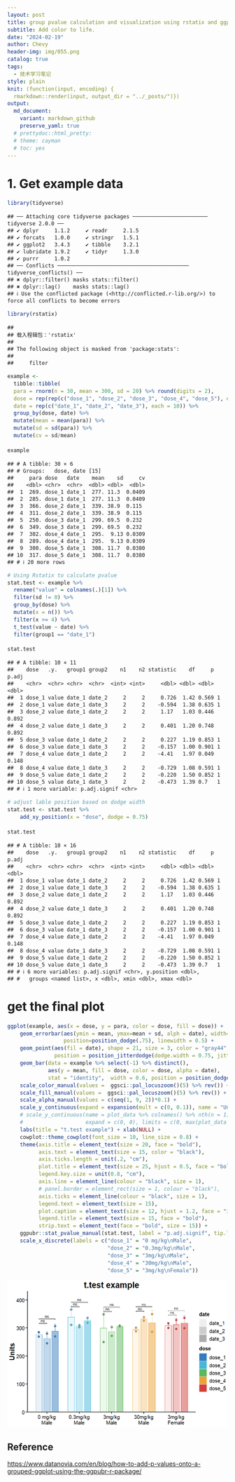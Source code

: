 ```yaml
---
layout: post
title: group pvalue calculation and visualization using rstatix and ggpubr
subtitle: Add color to life.
date: "2024-02-19"
author: Chevy
header-img: img/055.png
catalog: true
tags:
  - 技术学习笔记
style: plain 
knit: (function(input, encoding) {
  rmarkdown::render(input, output_dir = "../_posts/")})
output: 
  md_document:
    variant: markdown_github
    preserve_yaml: true
  # prettydoc::html_pretty:
  # theme: cayman
  # toc: yes
---
```


# 1. Get example data

``` r
library(tidyverse)
```

    ## ── Attaching core tidyverse packages ──────────────────────── tidyverse 2.0.0 ──
    ## ✔ dplyr     1.1.2     ✔ readr     2.1.5
    ## ✔ forcats   1.0.0     ✔ stringr   1.5.1
    ## ✔ ggplot2   3.4.3     ✔ tibble    3.2.1
    ## ✔ lubridate 1.9.2     ✔ tidyr     1.3.0
    ## ✔ purrr     1.0.2     
    ## ── Conflicts ────────────────────────────────────────── tidyverse_conflicts() ──
    ## ✖ dplyr::filter() masks stats::filter()
    ## ✖ dplyr::lag()    masks stats::lag()
    ## ℹ Use the conflicted package (<http://conflicted.r-lib.org/>) to force all conflicts to become errors

``` r
library(rstatix)
```

    ## 
    ## 载入程辑包：'rstatix'
    ## 
    ## The following object is masked from 'package:stats':
    ## 
    ##     filter

``` r
example <- 
  tibble::tibble(
  para = rnorm(n = 30, mean = 300, sd = 20) %>% round(digits = 2),
  dose = rep(rep(c("dose_1", "dose_2", "dose_3", "dose_4", "dose_5"), each = 2), 3),
  date = rep(c("date_1", "date_2", "date_3"), each = 10)) %>% 
  group_by(dose, date) %>% 
  mutate(mean = mean(para)) %>% 
  mutate(sd = sd(para)) %>% 
  mutate(cv = sd/mean)

example
```

    ## # A tibble: 30 × 6
    ## # Groups:   dose, date [15]
    ##     para dose   date    mean    sd     cv
    ##    <dbl> <chr>  <chr>  <dbl> <dbl>  <dbl>
    ##  1  269. dose_1 date_1  277. 11.3  0.0409
    ##  2  285. dose_1 date_1  277. 11.3  0.0409
    ##  3  366. dose_2 date_1  339. 38.9  0.115 
    ##  4  311. dose_2 date_1  339. 38.9  0.115 
    ##  5  250. dose_3 date_1  299. 69.5  0.232 
    ##  6  349. dose_3 date_1  299. 69.5  0.232 
    ##  7  302. dose_4 date_1  295.  9.13 0.0309
    ##  8  289. dose_4 date_1  295.  9.13 0.0309
    ##  9  300. dose_5 date_1  308. 11.7  0.0380
    ## 10  317. dose_5 date_1  308. 11.7  0.0380
    ## # ℹ 20 more rows

``` r
# Using Rstatix to calculate pvalue
stat.test <- example %>% 
  rename("value" = colnames(.)[1]) %>% 
  filter(sd != 0) %>%
  group_by(dose) %>% 
  mutate(x = n()) %>% 
  filter(x >= 4) %>% 
  t_test(value ~ date) %>% 
  filter(group1 == "date_1")

stat.test
```

    ## # A tibble: 10 × 11
    ##    dose   .y.   group1 group2    n1    n2 statistic    df     p p.adj
    ##    <chr>  <chr> <chr>  <chr>  <int> <int>     <dbl> <dbl> <dbl> <dbl>
    ##  1 dose_1 value date_1 date_2     2     2     0.726  1.42 0.569 1    
    ##  2 dose_1 value date_1 date_3     2     2    -0.594  1.38 0.635 1    
    ##  3 dose_2 value date_1 date_2     2     2     1.17   1.03 0.446 0.892
    ##  4 dose_2 value date_1 date_3     2     2     0.401  1.20 0.748 0.892
    ##  5 dose_3 value date_1 date_2     2     2     0.227  1.19 0.853 1    
    ##  6 dose_3 value date_1 date_3     2     2    -0.157  1.00 0.901 1    
    ##  7 dose_4 value date_1 date_2     2     2    -4.41   1.97 0.049 0.148
    ##  8 dose_4 value date_1 date_3     2     2    -0.729  1.08 0.591 1    
    ##  9 dose_5 value date_1 date_2     2     2    -0.220  1.50 0.852 1    
    ## 10 dose_5 value date_1 date_3     2     2    -0.473  1.39 0.7   1    
    ## # ℹ 1 more variable: p.adj.signif <chr>

``` r
# adjust lable position based on dodge width
stat.test <- stat.test %>% 
    add_xy_position(x = "dose", dodge = 0.75)

stat.test
```

    ## # A tibble: 10 × 16
    ##    dose   .y.   group1 group2    n1    n2 statistic    df     p p.adj
    ##    <chr>  <chr> <chr>  <chr>  <int> <int>     <dbl> <dbl> <dbl> <dbl>
    ##  1 dose_1 value date_1 date_2     2     2     0.726  1.42 0.569 1    
    ##  2 dose_1 value date_1 date_3     2     2    -0.594  1.38 0.635 1    
    ##  3 dose_2 value date_1 date_2     2     2     1.17   1.03 0.446 0.892
    ##  4 dose_2 value date_1 date_3     2     2     0.401  1.20 0.748 0.892
    ##  5 dose_3 value date_1 date_2     2     2     0.227  1.19 0.853 1    
    ##  6 dose_3 value date_1 date_3     2     2    -0.157  1.00 0.901 1    
    ##  7 dose_4 value date_1 date_2     2     2    -4.41   1.97 0.049 0.148
    ##  8 dose_4 value date_1 date_3     2     2    -0.729  1.08 0.591 1    
    ##  9 dose_5 value date_1 date_2     2     2    -0.220  1.50 0.852 1    
    ## 10 dose_5 value date_1 date_3     2     2    -0.473  1.39 0.7   1    
    ## # ℹ 6 more variables: p.adj.signif <chr>, y.position <dbl>,
    ## #   groups <named list>, x <dbl>, xmin <dbl>, xmax <dbl>

# get the final plot

``` r
ggplot(example, aes(x = dose, y = para, color = dose, fill = dose)) +
    geom_errorbar(aes(ymin = mean, ymax=mean + sd, alph = date), width=.2,  
                  position=position_dodge(.75), linewidth = 0.5) +
    geom_point(aes(fil = date), shape = 21, size = 3, color = "gray44",
               position = position_jitterdodge(dodge.width = 0.75, jitter.width = 0)) +
    geom_bar(data = example %>% select(-1) %>% distinct(),
             aes(y = mean, fill = dose, color = dose, alpha = date), 
             stat = "identity",  width = 0.6, position = position_dodge(width = 0.75)) +
    scale_color_manual(values =  ggsci::pal_locuszoom()(5) %>% rev()) +
    scale_fill_manual(values =  ggsci::pal_locuszoom()(5) %>% rev()) +
    scale_alpha_manual(values = c(seq(1, 9, 2))*0.1) +
    scale_y_continuous(expand = expansion(mult = c(0, 0.1)), name = "Units") +
    # scale_y_continuous(name = plot_data %>% colnames() %>% nth(n = 1) %>% str_remove(pattern = "\\|.*\\|"), 
    #                    expand = c(0, 0), limits = c(0, max(plot_data %>% pull(1))*1.1)) +
    labs(title = "t.test example") + xlab(NULL) +
    cowplot::theme_cowplot(font_size = 10, line_size = 0.8) +
    theme(axis.title = element_text(size = 20, face = "bold"), 
          axis.text = element_text(size = 15, color = "black"), 
          axis.ticks.length = unit(.2, "cm"),
          plot.title = element_text(size = 25, hjust = 0.5, face = "bold"), 
          legend.key.size = unit(0.8, "cm"),
          axis.line = element_line(colour = "black", size = 1),
          # panel.border = element_rect(size = 1, colour = "black"),
          axis.ticks = element_line(colour = "black", size = 1),
          legend.text = element_text(size = 15), 
          plot.caption = element_text(size = 12, hjust = 1.2, face = "italic"),
          legend.title = element_text(size = 15, face = "bold"),
          strip.text = element_text(face = "bold", size = 15)) +
    ggpubr::stat_pvalue_manual(stat.test, label = "p.adj.signif", tip.length = 0.01, bracket.nudge.y = 0) +
    scale_x_discrete(labels = c("dose_1" = "0 mg/kg\nMale", 
                                "dose_2" = "0.3mg/kg\nMale", 
                                "dose_3" = "3mg/kg\nMale", 
                                "dose_4" = "30mg/kg\nMale", 
                                "dose_5" = "3mg/kg\nFemale"))
```

![](/img/2024-02-19/unnamed-chunk-4-1.png)

## Reference

<https://www.datanovia.com/en/blog/how-to-add-p-values-onto-a-grouped-ggplot-using-the-ggpubr-r-package/>
